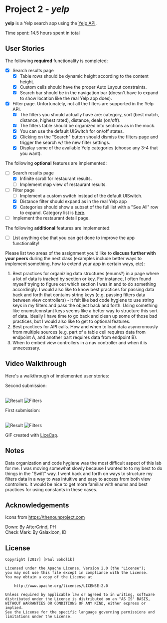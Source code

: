 # Project 2 - *yelp*

**yelp** is a Yelp search app using the [Yelp API](http://www.yelp.com/developers/documentation/v2/search_api).

Time spent: 14.5 hours spent in total

## User Stories

The following **required** functionality is completed:

- [X] Search results page
   - [X] Table rows should be dynamic height according to the content height.
   - [X] Custom cells should have the proper Auto Layout constraints.
   - [X] Search bar should be in the navigation bar (doesn't have to expand to show location like the real Yelp app does).
- [X] Filter page. Unfortunately, not all the filters are supported in the Yelp API.
   - [X] The filters you should actually have are: category, sort (best match, distance, highest rated), distance, deals (on/off).
   - [X] The filters table should be organized into sections as in the mock.
   - [X] You can use the default UISwitch for on/off states.
   - [X] Clicking on the "Search" button should dismiss the filters page and trigger the search w/ the new filter settings.
   - [X] Display some of the available Yelp categories (choose any 3-4 that you want).

The following **optional** features are implemented:

- [ ] Search results page
   - [X] Infinite scroll for restaurant results.
   - [ ] Implement map view of restaurant results.
- [ ] Filter page
   - [ ] Implement a custom switch instead of the default UISwitch.
   - [X] Distance filter should expand as in the real Yelp app
   - [X] Categories should show a subset of the full list with a "See All" row to expand. Category list is [here](http://www.yelp.com/developers/documentation/category_list).
- [ ] Implement the restaurant detail page.

The following **additional** features are implemented:

- [ ] List anything else that you can get done to improve the app functionality!

Please list two areas of the assignment you'd like to **discuss further with your peers** during the next class (examples include better ways to implement something, how to extend your app in certain ways, etc):

1. Best practices for organizing data structures (enums?) in a page where a lot of data is tracked by section or key. For instance, I often found myself trying to figure out which section I was in and to do something accordingly. I would also like to know best practices for passing data back and forth that contains string keys (e.g. passing filters data between view controllers) - it felt like bad code hygiene to use string keys in my filters and pass the object back and forth. Using something like enums/constant keys seems like a better way to structure this sort of data. Ideally I have time to go back and clean up some of those bad practices, but I would also like to get to optional features.
2. Best practices for API calls. How and when to load data asyncronously from multiple sources (e.g. part of a table cell requires data from endpoint A, and another part requires data from endpoint B).
3. When to embed view controllers in a nav controller and when it is unnecessary.

## Video Walkthrough

Here's a walkthrough of implemented user stories:

<div>Second submission:</div><br>

<img src='http://image.ibb.co/ms7njQ/yelp_results.gif' title='Result' width='' style="dislay:inline"/>    <img src='http://image.ibb.co/kf3hJk/yelp_filters.gif' title='Filters' width='' style="dislay:inline"/>

<div>First submission:</div><br>

<img src='https://image.ibb.co/gU9BuQ/yelp_results.gif' title='Result' width='' style="dislay:inline"/>    <img src='https://image.ibb.co/gf06Tk/yelp_filters.gif' title='Filters' width='' style="dislay:inline"/>

GIF created with [LiceCap](http://www.cockos.com/licecap/).

## Notes

Data organization and code hygiene was the most difficult aspect of this lab for me. I was moving somewhat slowly because I wanted to to my best to do things in the "Swift" way. I went back and forth on ways to structure my filters data in a way to was intuitive and easy to access from both view controllers. It would be nice to get more familiar with enums and best practices for using constants in these cases.

## Acknowledgements
Icons from https://thenounproject.com

Down: By AfterGrind, PH <br>
Check Mark: By Galaxicon, ID

## License

    Copyright [2017] [Paul Sokolik]

    Licensed under the Apache License, Version 2.0 (the "License");
    you may not use this file except in compliance with the License.
    You may obtain a copy of the License at

        http://www.apache.org/licenses/LICENSE-2.0

    Unless required by applicable law or agreed to in writing, software
    distributed under the License is distributed on an "AS IS" BASIS,
    WITHOUT WARRANTIES OR CONDITIONS OF ANY KIND, either express or implied.
    See the License for the specific language governing permissions and
    limitations under the License.
